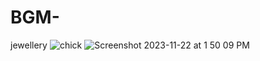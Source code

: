 # BGM-
jewellery
![chick](https://github.com/Mangla12/BGM-/assets/152378468/ff8ae4ca-eecc-4016-8a94-3e1ebb9662d7)
![Screenshot 2023-11-22 at 1 50 09 PM](https://github.com/Mangla12/BGM-/assets/152378468/ec54cc98-a3d6-4f2f-bcf3-edf9bf339ac7)

